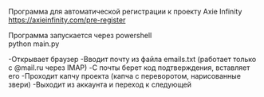 Программа для автоматической регистрации к проекту Axie Infinity https://axieinfinity.com/pre-register

Программа запускается через powershell  
python main.py

-Открывает браузер
-Вводит почту из файла emails.txt (работает только с @mail.ru через IMAP)
-С почты берет код подтверждения, вставляет его
-Проходит капчу проекта (капча с переворотом, нарисованные звери)
-Выходит из аккаунта и переход к следующей
